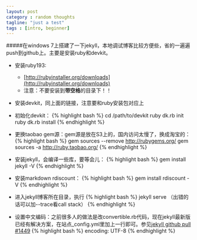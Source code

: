 ```yaml
---
layout: post
category : random thoughts
tagline: "just a test"
tags : [intro, beginner]
---
```

#####在windows 7上搭建了一下jekyll，本地调试博客比较方便些，省的一遍遍push到github上。主要是安装ruby和devkit。
- 安装ruby193:
	+ [http://rubyinstaller.org/downloads](http://rubyinstaller.org/downloads)
	+ 注意：不要安装到**带空格**的目录下！！
- 安装devkit，同上面的链接，注意要和ruby安装包对应上
- 初始化devkit：
{% highlight bash %}
cd /path/to/devkit
ruby dk.rb init
ruby dk.rb install
{% endhighlight %}

- 更换taobao gem源：gem源是放在S3上的，国内访问太慢了，换成淘宝的：
{% highlight bash %}
gem sources --remove http://rubygems.org/
gem sources -a http://ruby.taobao.org/
{% endhighlight %}

- 安装jekyll，会编译一些库，要等会儿：
{% highlight bash %}
	gem install jekyll -V
{% endhighlight %}

- 安装markdown rdiscount：
{% highlight bash %}
	gem install rdiscount -V
{% endhighlight %}

- 进入jekyll博客所在目录，执行
{% highlight bash %}
	jekyll serve  （出错的话可以加--trace看call stack）
{% endhighlight %}

- 设置中文编码：之前很多人的做法是改convertible.rb代码，现在jekyll最新版已经有解决方案，在站点_config.yml里加上一行即可。参见[jekyll github pull #1449](https://github.com/mojombo/jekyll/pull/1449)
{% highlight bash %}
	encoding: UTF-8
{% endhighlight %}

<!--more-->